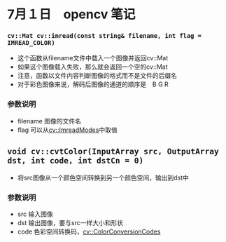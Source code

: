 # 7月１日　opencv 笔记

### `cv::Mat cv::imread(const string& filename, int flag = IMREAD_COLOR)`

* 这个函数从filename文件中载入一个图像并返回cv::Mat
* 如果这个图像载入失败，那么就会返回一个空的cv::Mat
* 注意，函数以文件内容判断图像的格式而不是文件的后缀名
* 对于彩色图像来说，解码后图像的通道的顺序是　B G R

### 参数说明
* filename 图像的文件名
* flag      可以从[cv::ImreadModes](http://docs.opencv.org/3.2.0/d4/da8/group__imgcodecs.html#ga61d9b0126a3e57d9277ac48327799c80)中取值


## `void cv::cvtColor(InputArray src, OutputArray dst, int code, int dstCn = 0)`

* 将src图像从一个颜色空间转换到另一个颜色空间，输出到dst中

### 参数说明
* src 输入图像
* dst  输出图像，要与src一样大小和形状
* code 色彩空间转换码，[cv::ColorConversionCodes](http://docs.opencv.org/3.2.0/d7/d1b/group__imgproc__misc.html#ga4e0972be5de079fed4e3a10e24ef5ef0)